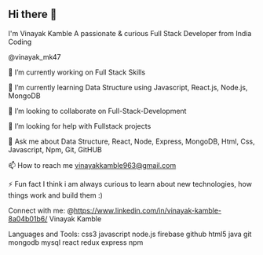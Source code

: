 ## Hi there 👋

I'm Vinayak Kamble
A passionate & curious Full Stack Developer from India
Coding

@vinayak_mk47

🔭 I’m currently working on Full Stack Skills

🌱 I’m currently learning Data Structure using Javascript, React.js, Node.js, MongoDB

👯 I’m looking to collaborate on Full-Stack-Development

🤝 I’m looking for help with Fullstack projects

💬 Ask me about Data Structure, React, Node, Express, MongoDB, Html, Css, Javascript, Npm, Git, GitHUB

📫 How to reach me vinayakkamble963@gmail.com

⚡ Fun fact I think i am always curious to learn about new technologies, how things work and build them :)

Connect with me:
@https://www.linkedin.com/in/vinayak-kamble-8a04b01b6/ Vinayak Kamble

Languages and Tools:
css3 javascript node.js firebase github html5 java git mongodb mysql react redux express npm 












